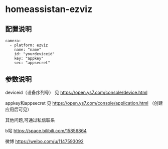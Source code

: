 # homeassistan-ezviz
配置说明
-----------------------------

    camera:
      - platform: ezviz
        name: "name"
        id: "yourdeviceid"
        key: "appkey"
        sec: "appsecret"
    
参数说明   
-----------------------------   
 deviceid（设备序列号） 见 https://open.ys7.com/console/device.html
 
 appkey和appsecret 见 https://open.ys7.com/console/application.html （创建应用后可见）
 
 
其他问题,可通过私信联系

b站 https://space.bilibili.com/15856864

微博 https://weibo.com/u/1147593092


